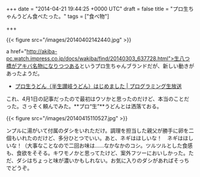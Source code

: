 
+++
date = "2014-04-21 19:44:25 +0000 UTC"
draft = false
title = "プロ生ちゃんうどん食べたった。"
tags = ["食べ物"]

+++


{{< figure src="/images/20140402142440.jpg"  >}}

a href="http://akiba-pc.watch.impress.co.jp/docs/wakiba/find/20140303_637728.html">生八つ橋がアキバ名物になりつつある</a>というプロ生ちゃんブランドだが、新しい動きがあったようだ。

<ul>
<li><a href="http://pronama.azurewebsites.net/2014/04/01/pronama-udon/">プロ生うどん（半生讃岐うどん）はじめました | プログラミング生放送</a></li>
</ul>これ、4月1日の記事だったので最初はウソかと思ったのだけど、本当のことだった。さっそく頼んでみた。**プロ“生”**うどんとは洒落ておる。

{{< figure src="/images/20140415110527.jpg"  >}}

ンプルに湯がいて付属のダシをいれただけ。調理を担当した親父が勝手に卵を二個もいれたのだけど、多分ひとつでいい。あと、ネギはほしいな！　ネギはほしいな！（大事なことなので二回お味は……なかなかのコシ。ツルツルとした食感も、食欲をそそる。キワモノかと思ってたけど、案外フツーにおいしかった。ただ、ダシはちょっと味が濃いかもしれない。お気に入りのダシがあればそっちでどうぞ。



